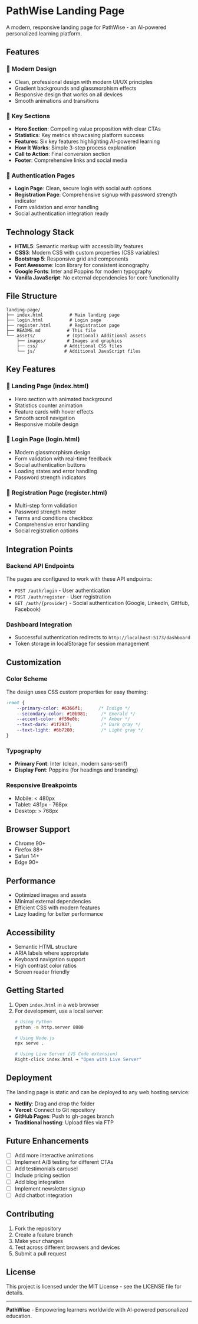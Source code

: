 # PathWise Landing Page

A modern, responsive landing page for PathWise - an AI-powered personalized learning platform.

## Features

### 🎨 Modern Design
- Clean, professional design with modern UI/UX principles
- Gradient backgrounds and glassmorphism effects
- Responsive design that works on all devices
- Smooth animations and transitions

### 🚀 Key Sections
- **Hero Section**: Compelling value proposition with clear CTAs
- **Statistics**: Key metrics showcasing platform success
- **Features**: Six key features highlighting AI-powered learning
- **How It Works**: Simple 3-step process explanation
- **Call to Action**: Final conversion section
- **Footer**: Comprehensive links and social media

### 🔐 Authentication Pages
- **Login Page**: Clean, secure login with social auth options
- **Registration Page**: Comprehensive signup with password strength indicator
- Form validation and error handling
- Social authentication integration ready

## Technology Stack

- **HTML5**: Semantic markup with accessibility features
- **CSS3**: Modern CSS with custom properties (CSS variables)
- **Bootstrap 5**: Responsive grid and components
- **Font Awesome**: Icon library for consistent iconography
- **Google Fonts**: Inter and Poppins for modern typography
- **Vanilla JavaScript**: No external dependencies for core functionality

## File Structure

```
landing-page/
├── index.html          # Main landing page
├── login.html          # Login page
├── register.html       # Registration page
├── README.md          # This file
└── assets/            # (Optional) Additional assets
    ├── images/        # Images and graphics
    ├── css/          # Additional CSS files
    └── js/           # Additional JavaScript files
```

## Key Features

### 🎯 Landing Page (index.html)
- Hero section with animated background
- Statistics counter animation
- Feature cards with hover effects
- Smooth scroll navigation
- Responsive mobile design

### 🔑 Login Page (login.html)
- Modern glassmorphism design
- Form validation with real-time feedback
- Social authentication buttons
- Loading states and error handling
- Password strength indicators

### 📝 Registration Page (register.html)
- Multi-step form validation
- Password strength meter
- Terms and conditions checkbox
- Comprehensive error handling
- Social registration options

## Integration Points

### Backend API Endpoints
The pages are configured to work with these API endpoints:

- `POST /auth/login` - User authentication
- `POST /auth/register` - User registration
- `GET /auth/{provider}` - Social authentication (Google, LinkedIn, GitHub, Facebook)

### Dashboard Integration
- Successful authentication redirects to `http://localhost:5173/dashboard`
- Token storage in localStorage for session management

## Customization

### Color Scheme
The design uses CSS custom properties for easy theming:

```css
:root {
    --primary-color: #6366f1;      /* Indigo */
    --secondary-color: #10b981;     /* Emerald */
    --accent-color: #f59e0b;        /* Amber */
    --text-dark: #1f2937;           /* Dark gray */
    --text-light: #6b7280;          /* Light gray */
}
```

### Typography
- **Primary Font**: Inter (clean, modern sans-serif)
- **Display Font**: Poppins (for headings and branding)

### Responsive Breakpoints
- Mobile: < 480px
- Tablet: 481px - 768px
- Desktop: > 768px

## Browser Support

- Chrome 90+
- Firefox 88+
- Safari 14+
- Edge 90+

## Performance

- Optimized images and assets
- Minimal external dependencies
- Efficient CSS with modern features
- Lazy loading for better performance

## Accessibility

- Semantic HTML structure
- ARIA labels where appropriate
- Keyboard navigation support
- High contrast color ratios
- Screen reader friendly

## Getting Started

1. Open `index.html` in a web browser
2. For development, use a local server:
   ```bash
   # Using Python
   python -m http.server 8080
   
   # Using Node.js
   npx serve .
   
   # Using Live Server (VS Code extension)
   Right-click index.html → "Open with Live Server"
   ```

## Deployment

The landing page is static and can be deployed to any web hosting service:

- **Netlify**: Drag and drop the folder
- **Vercel**: Connect to Git repository
- **GitHub Pages**: Push to gh-pages branch
- **Traditional hosting**: Upload files via FTP

## Future Enhancements

- [ ] Add more interactive animations
- [ ] Implement A/B testing for different CTAs
- [ ] Add testimonials carousel
- [ ] Include pricing section
- [ ] Add blog integration
- [ ] Implement newsletter signup
- [ ] Add chatbot integration

## Contributing

1. Fork the repository
2. Create a feature branch
3. Make your changes
4. Test across different browsers and devices
5. Submit a pull request

## License

This project is licensed under the MIT License - see the LICENSE file for details.

---

**PathWise** - Empowering learners worldwide with AI-powered personalized education.

